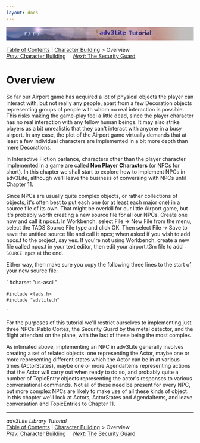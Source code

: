 ```yaml
---
layout: docs
---
```

<div class="topbar">

<img src="topbar.jpg" data-border="0" />

</div>

<div class="nav">

<a href="toc.html" class="nav">Table of Contents</a> \|
<a href="character.html" class="nav">Character Building</a> \> Overview  
<span class="navnp"><a href="character.html" class="nav"><em>Prev:</em> Character
Building</a>    
<a href="guard.html" class="nav"><em>Next:</em> The Security Guard</a>
    </span>

</div>



# Overview

So far our Airport game has acquired a lot of physical objects the
player can interact with, but not really any people, apart from a few
Decoration objects representing groups of people with whom no real
interaction is possible. This risks making the game-play feel a little
dead, since the player character has no real interaction with any fellow
human beings. It may also strike players as a bit unrealistic that they
can't interact with anyone in a busy airport. In any case, the plot of
the Airport game virtually demands that at least a few individual
characters are implemented in a bit more depth than mere Decorations.

In Interactive Fiction parlance, characters other than the player
character implemented in a game are called **Non Player Characters** (or
NPCs for short). In this chapter we shall start to explore how to
implement NPCs in adv3Lite, although we'll leave the business of
conversing with NPCs until Chapter 11.

Since NPCs are usually quite complex objects, or rather collections of
objects, it's often best to put each one (or at least each major one) in
a source file of its own. That might be overkill for our little Airport
game, but it's probably worth creating a new source file for all our
NPCs. Create one now and call it npcs.t. In Workbench, select File -\>
New File from the menu, select the TADS Source File type and click OK.
Then select File -\> Save to save the untitled source file and call it
npcs; when asked if you wish to add npcs.t to the project, say yes. If
you're not using Workbench, create a new file called npcs.t in your text
editor, then edit your airport.t3m file to add
`-SOURCE npcs` at the end.

Either way, then make sure you copy the following three lines to the
start of your new source file:

`
    #charset "us-ascii"

    #include <tads.h>
    #include "advlite.h"
`

For the purposes of this tutorial we'll restrict ourselves to
implementing just three NPCs: Pablo Cortez, the Security Guard by the
metal detector, and the flight attendant on the plane, with the last of
these being the most complex.

As intimated above, implementing an NPC in adv3Lite generally involves
creating a set of related objects: one representing the Actor, maybe one
or more representing different states which the Actor can be in at
various times (ActorStates), maybe one or more AgendaItems representing
actions that the Actor will carry out when ready to do so, and probably
quite a number of TopicEntry objects representing the actor's responses
to various conversational commands. Not all of these need be present for
every NPC, but more complex NPCs are likely to make use of all these
kinds of object. In this chapter we'll look at Actors, ActorStates and
AgendaItems, and leave conversation and TopicEntries to Chapter 11.



------------------------------------------------------------------------

<div class="navb">

*adv3Lite Library Tutorial*  
<a href="toc.html" class="nav">Table of Contents</a> \|
<a href="character.html" class="nav">Character Building</a> \> Overview  
<span class="navnp"><a href="character.html" class="nav"><em>Prev:</em> Character
Building</a>    
<a href="guard.html" class="nav"><em>Next:</em> The Security Guard</a>
    </span>

</div>
